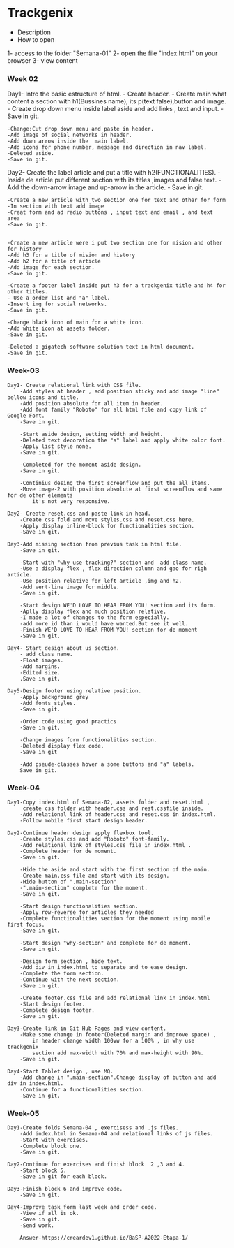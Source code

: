 # Trackgenix
- Description
- How to open

1- access to the folder "Semana-01"
2- open the file "index.html" on your browser
3- view content
### Week 02
Day1- Intro the basic estructure of html.
    - Create header.
    - Create main what content a section with h1(Bussines name), its p(text false),button  and image.
    - Create drop down menu inside label aside and add links , text and input.
    -Save in git.

    -Change:Cut drop down menu and paste in header.
    -Add image of social networks in header.
    -Add down arrow inside the  main label. 
    -Add icons for phone number, message and direction in nav label.
    -Deleted aside.
    -Save in git.

Day2- Create the label article and put a title with h2(FUNCTIONALITIES).
    - Inside de article put different section with its titles ,images and  false text.
    - Add the down-arrow image and up-arrow in the  article.
    - Save in git.

    -Create a new article with two section one for text and other for form
    -In section with text add image
    -Creat form and ad radio buttons , input text and email , and text area
    -Save in git.

    
    -Create a new article were i put two section one for mision and other for history
    -Add h3 for a title of mision and history
    -Add h2 for a title of article
    -Add image for each section.
    -Save in git.

    -Create a footer label inside put h3 for a trackgenix title and h4 for other titles.
    - Use a order list and "a" label.
    -Insert img for social networks.
    -Save in git.

    -Change black icon of main for a white icon.
    -Add white icon at assets folder.
    -Save in git.

    -Deleted a gigatech software solution text in html document.
    -Save in git.
### Week-03

    Day1- Create relational link with CSS file.
        -Add styles at header , add position sticky and add image "line" bellow icons and title.
        -Add position absolute for all item in header.
        -Add font family "Roboto" for all html file and copy link of Google Font.
        -Save in git.

        -Start aside design, setting width and height.
        -Deleted text decoration the "a" label and apply white color font.
        -Apply list style none.
        -Save in git.

        -Completed for the moment aside design.
        -Save in git.

        -Continius desing the first screenflow and put the all items.
        -Move image-2 with position absolute at first screenflow and same for de other elements
            it's not very responsive.

    Day2- Create reset.css and paste link in head.
        -Create css fold and move styles.css and reset.css here.
        -Apply display inline-block for functionalities section.
        -Save in git.

    Day3-Add missing section from previus task in html file.
        -Save in git.

        -Start with "why use tracking?" section and  add class name.
        -Use a display flex , flex direction column and gao for righ article.
        -Use position relative for left article ,img and h2.
        -Add vert-line image for middle.
        -Save in git. 

        -Start design WE'D LOVE TO HEAR FROM YOU! section and its form.
        -Aplly display flex and much position relative.
        -I made a lot of changes to the form especially.
        -add more id than i would have wanted.But see it well.
        -Finish WE'D LOVE TO HEAR FROM YOU! section for de moment
        -Save in git.

    Day4- Start design about us section.
        - add class name.
        -Float images.
        -Add margins.
        -Edited size.
        .Save in git.

    Day5-Design footer using relative position.
        -Apply background grey 
        -Add fonts styles.
        -Save in git.

        -Order code using good practics
        -Save in git.

        -Change images form functionalities section.
        -Deleted display flex code. 
        -Save in git

        -Add pseude-classes hover a some buttons and "a" labels.
        Save in git. 

### Week-04 

    Day1-Copy index.html of Semana-02, assets folder and reset.html ,
         create css folder with header.css and rest.cssfile inside.
        -Add relational link of header.css and reset.css in index.html.
        -Follow mobile first start design header.

    Day2-Continue header design apply flexbox tool.
        -Create styles.css and add "Roboto" font-family.
        -Add relational link of styles.css file in index.html .
        -Complete header for de moment.
        -Save in git.

        -Hide the aside and start with the first section of the main.
        -Create main.css file and start with its design.
        -Hide button of ".main-section" 
        -".main-section" complete for the moment.
        -Save in git.

        -Start design functionalities section.
        -Apply row-reverse for articles they needed
        -Complete functionalities section for the moment using mobile first focus.
        -Save in git.

        -Start design "why-section" and complete for de moment.
        -Save in git.

        -Design form section , hide text.
        -Add div in index.html to separate and to ease design.
        -Complete the form section.
        -Continue with the next section.
        -Save in git.

        -Create footer.css file and add relational link in index.html
        -Start design footer.
        -Complete design footer.
        -Save in git.

    Day3-Create link in Git Hub Pages and view content.
        -Make some change in footer(Deleted margin and improve space) , 
            in header change width 100vw for a 100% , in why use trackgenix 
            section add max-width with 70% and max-height with 90%.
        -Save in git.

    Day4-Start Tablet design , use MQ.
        -Add change in ".main-section".Change display of button and add div in index.html.
        -Continue for a functionalities section.
        -Save in git.

### Week-05

    Day1-Create folds Semana-04 , exercisess and .js files.
        -Add index.html in Semana-04 and relational links of js files.
        -Start with exercises. 
        -Complete block one.
        -Save in git.

    Day2-Continue for exercises and finish block  2 ,3 and 4.
        -Start block 5.
        -Save in git for each block. 
    
    Day3-Finish block 6 and improve code.
        -Save in git.

    Day4-Improve task form last week and order code.
        -View if all is ok.
        -Save in git.
        -Send work.

        Answer-https://creardev1.github.io/BaSP-A2022-Etapa-1/